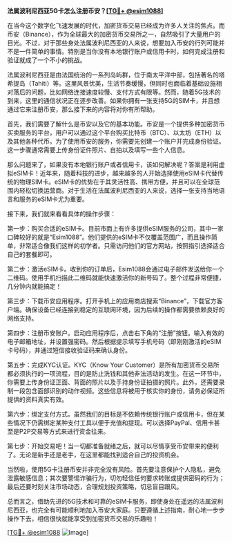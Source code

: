 **法属波利尼西亚5G卡怎么注册币安？[[TG💪+ @esim1088](https://t.me/s/esim1088)]**

在当今这个数字化飞速发展的时代，加密货币交易已经成为许多人关注的焦点。而币安（Binance），作为全球最大的加密货币交易所之一，自然吸引了大量用户的目光。不过，对于那些身处法属波利尼西亚的人来说，想要加入币安的行列可能并不是一件简单的事情。特别是当你没有本地银行账户或信用卡时，如何完成注册和验证就成了一个不小的挑战。

法属波利尼西亚是由法国统治的一系列岛屿群，位于南太平洋中部，包括著名的塔希提岛（Tahiti）等。这里风景优美，生活节奏缓慢，但同时也面临着基础设施相对落后的问题，比如网络连接速度较慢、支付方式有限等。然而，随着5G技术的到来，这里的通信状况正在逐步改善。如果你拥有一张支持5G的SIM卡，并且想通过它来注册币安，那么接下来的内容将对你有所帮助。

首先，我们需要了解什么是币安以及它的基本功能。币安是一个提供多种加密货币买卖服务的平台，用户可以通过这个平台购买比特币（BTC）、以太坊（ETH）以及其他各种代币。为了使用币安的服务，你需要先创建一个账户并完成身份验证。这一步骤通常需要上传身份证件照片、自拍以及填写一些个人信息。

那么问题来了，如果没有本地银行账户或者信用卡，该如何解决呢？答案是利用虚拟eSIM卡！近年来，随着科技的进步，越来越多的人开始选择使用eSIM卡代替传统的物理SIM卡。eSIM卡的优势在于其灵活性高、携带方便，并且可以在全球范围内轻松切换运营商。对于生活在法属波利尼西亚的人来说，选择一张支持当地语言和服务的eSIM卡尤为重要。

接下来，我们就来看看具体的操作步骤：

第一步：购买合适的eSIM卡。目前市面上有许多提供eSIM服务的公司，其中一家口碑较好的就是“Esim1088”。他们提供的eSIM卡不仅覆盖范围广，而且操作简单，非常适合像我们这样的初学者。只需访问他们的官方网站，按照指引选择适合自己的套餐即可。

第二步：激活eSIM卡。收到你的订单后，Esim1088会通过电子邮件发送给你一个二维码。使用手机扫描此二维码就能快速激活你的新号码了。整个过程非常便捷，几分钟内就能搞定！

第三步：下载币安应用程序。打开手机上的应用商店搜索“Binance”，下载官方客户端。确保设备已经连接到稳定的互联网环境，因为后续的操作都需要依赖良好的网络支持。

第四步：注册币安账户。启动应用程序后，点击右下角的“注册”按钮。输入有效的电子邮箱地址，并设置强密码。然后根据提示填写手机号码（即刚刚激活的eSIM卡号码），并通过短信接收验证码来确认身份。

第五步：完成KYC认证。KYC（Know Your Customer）是所有加密货币交易所都必须执行的一项流程，目的是防止洗钱和其他非法活动的发生。在这一环节中，你需要上传身份证正面、背面的照片以及手持身份证拍摄的照片。此外，还需要录制一段包含面部识别的动作视频。这些信息将被用于核实你的身份，请务必保证所提供的资料真实有效。

第六步：绑定支付方式。虽然我们的目标是不依赖传统银行账户或信用卡，但在某些情况下仍需绑定某种支付工具以便于充值和提现。可以选择PayPal、信用卡甚至是P2P交易等方式来进行资金往来。

第七步：开始交易吧！当一切都准备就绪之后，就可以尽情享受币安带来的便利了。无论是新手还是老手，在这里都能找到适合自己的投资机会。

当然啦，使用5G卡注册币安并非完全没有风险。首先要注意保护个人隐私，避免泄露敏感信息；其次要警惕诈骗行为，切勿轻信任何要求转账或提供密码的行为；最后还要时刻关注市场动态，合理规划投资策略，切忌盲目跟风。

总而言之，借助先进的5G技术和可靠的eSIM卡服务，即使身处在遥远的法属波利尼西亚，也完全有可能顺利地加入币安大家庭。只要遵循上述指南，耐心地一步步操作下去，相信很快就能享受到加密货币交易的乐趣啦！

[[TG💪+ @esim1088](https://t.me/s/esim1088) ![Image](https://i.postimg.cc/4NQfJmqS/Snipaste-2025-05-13-00-14-12.png)]